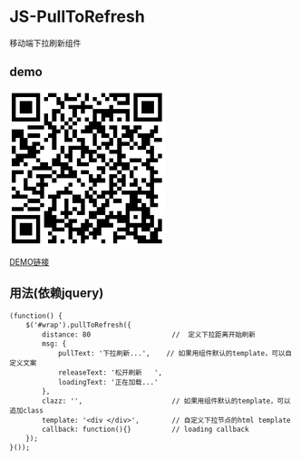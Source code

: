 # JS-PullToRefresh
移动端下拉刷新组件

## demo

![扫一扫](images/demo_qr.png)

[DEMO链接](http://s.codepen.io/hzxs1990225/debug/eNyYmK?)

## 用法(依赖jquery)

    (function() {
        $('#wrap').pullToRefresh({
            distance: 80                    //  定义下拉距离开始刷新
            msg: {
                pullText: '下拉刷新...',    // 如果用组件默认的template，可以自定义文案
                releaseText: '松开刷新   ',
                loadingText: '正在加载...'
            },
            clazz: '',                      // 如果用组件默认的template，可以追加class
            template: '<div </div>',        // 自定义下拉节点的html template
            callback: function(){}          // loading callback
        });
    }());
